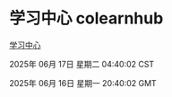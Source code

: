 # 学习中心 colearnhub
[学习中心](http://219.139.198.189:56308/colearnhub/)

2025年 06月 17日 星期二 04:40:02 CST

2025年 06月 16日 星期一 20:40:02 GMT
